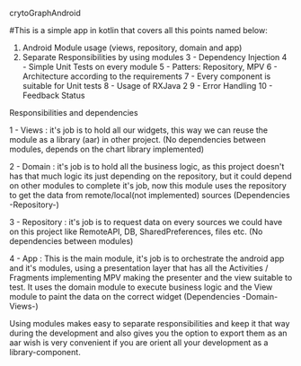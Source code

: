crytoGraphAndroid

#This is a simple app in kotlin that covers all this points named below:

 1. Android Module usage (views, repository, domain and app)
 2. Separate Responsibilities by using modules
 3 - Dependency Injection
 4 - Simple Unit Tests on every module
 5 - Patters: Repository, MPV
 6 - Architecture according to the requirements
 7 - Every component is suitable for Unit tests
 8 - Usage of RXJava 2
 9 - Error Handling
 10 - Feedback Status



 Responsibilities and dependencies

 1 - Views : it's job is to hold all our widgets, this way we can reuse the
    module as a library (aar) in other project.
    (No dependencies between modules, depends on the chart library implemented)

 2 - Domain : it's job is to hold all the business logic, as this project doesn't has that much logic
    its just depending on the repository, but it could depend on other modules to complete it's job,
    now this module uses the repository to get the data from remote/local(not implemented) sources
    (Dependencies -Repository-)

 3 - Repository : it's job is to request data on every sources we could have on this project like
    RemoteAPI, DB, SharedPreferences, files etc.
    (No dependencies between modules)

 4 - App : This is the main module, it's job is to orchestrate the android app and it's modules,
    using a presentation layer that has all the Activities / Fragments implementing MPV making the
    presenter and the view suitable to test. It uses the domain module to execute business logic and
    the View module to paint the data on the correct widget
    (Dependencies -Domain-Views-)


  Using modules makes easy to separate responsibilities and keep it that way during the development
  and also gives you the option to export them as an aar wish is very convenient if you are orient
  all your development as a library-component.








